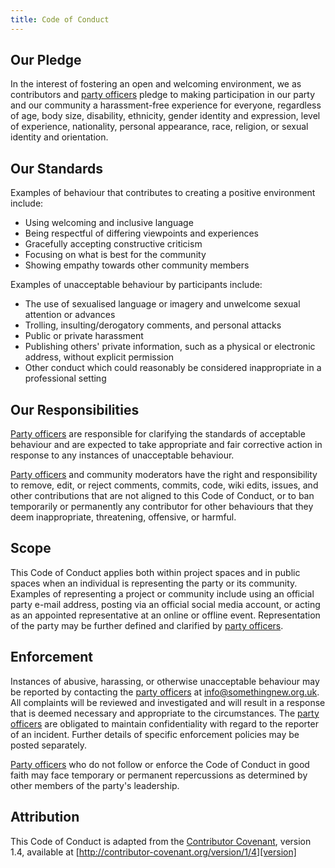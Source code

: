 ```yaml
---
title: Code of Conduct
---
```


## Our Pledge

In the interest of fostering an open and welcoming environment, we as
contributors and [party officers][officers] pledge to making participation in our party and
our community a harassment-free experience for everyone, regardless of age, body
size, disability, ethnicity, gender identity and expression, level of experience, nationality, personal appearance, race, religion, or sexual identity and orientation.

## Our Standards

Examples of behaviour that contributes to creating a positive environment
include:

* Using welcoming and inclusive language
* Being respectful of differing viewpoints and experiences
* Gracefully accepting constructive criticism
* Focusing on what is best for the community
* Showing empathy towards other community members

Examples of unacceptable behaviour by participants include:

* The use of sexualised language or imagery and unwelcome sexual attention or
advances
* Trolling, insulting/derogatory comments, and personal attacks
* Public or private harassment
* Publishing others' private information, such as a physical or electronic
  address, without explicit permission
* Other conduct which could reasonably be considered inappropriate in a
  professional setting

## Our Responsibilities

[Party officers][officers] are responsible for clarifying the standards of acceptable
behaviour and are expected to take appropriate and fair corrective action in
response to any instances of unacceptable behaviour.

[Party officers][officers] and community moderators have the right and responsibility to remove, edit, or
reject comments, commits, code, wiki edits, issues, and other contributions
that are not aligned to this Code of Conduct, or to ban temporarily or
permanently any contributor for other behaviours that they deem inappropriate,
threatening, offensive, or harmful.

## Scope

This Code of Conduct applies both within project spaces and in public spaces
when an individual is representing the party or its community. Examples of
representing a project or community include using an official party e-mail
address, posting via an official social media account, or acting as an appointed
representative at an online or offline event. Representation of the party may be
further defined and clarified by [party officers][officers].

## Enforcement

Instances of abusive, harassing, or otherwise unacceptable behaviour may be
reported by contacting the [party officers][officers] at [info@somethingnew.org.uk](mailto:info@somethingnew.org.uk). All
complaints will be reviewed and investigated and will result in a response that
is deemed necessary and appropriate to the circumstances. The [party officers][officers] are
obligated to maintain confidentiality with regard to the reporter of an incident.
Further details of specific enforcement policies may be posted separately.

[Party officers][officers] who do not follow or enforce the Code of Conduct in good
faith may face temporary or permanent repercussions as determined by other
members of the party's leadership.

## Attribution

This Code of Conduct is adapted from the [Contributor Covenant][covenant], version 1.4,
available at [http://contributor-covenant.org/version/1/4][version]

[covenant]: http://contributor-covenant.org
[version]: http://contributor-covenant.org/version/1/4/
[officers]: http://search.electoralcommission.org.uk/English/Registrations/PP2486
